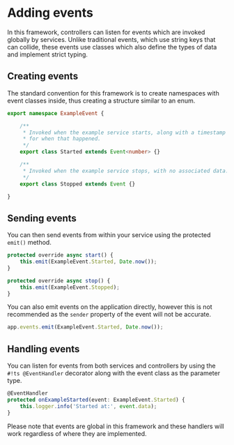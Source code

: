 # Adding events

In this framework, controllers can listen for events which are invoked globally by services. Unlike traditional events,
which use string keys that can collide, these events use classes which also define the types of data and implement
strict typing.

## Creating events

The standard convention for this framework is to create namespaces with event classes inside, thus creating a structure
similar to an enum.

```ts
export namespace ExampleEvent {

	/**
	 * Invoked when the example service starts, along with a timestamp
	 * for when that happened.
	 */
	export class Started extends Event<number> {}

	/**
	 * Invoked when the example service stops, with no associated data.
	 */
	export class Stopped extends Event {}

}
```

## Sending events

You can then send events from within your service using the protected `emit()` method.

```ts
protected override async start() {
	this.emit(ExampleEvent.Started, Date.now());
}

protected override async stop() {
	this.emit(ExampleEvent.Stopped);
}
```

You can also emit events on the application directly, however this is not recommended as the `sender` property of the
event will not be accurate.

```ts
app.events.emit(ExampleEvent.Started, Date.now());
```

## Handling events

You can listen for events from both services and controllers by using the `#!ts @EventHandler` decorator along with the
event class as the parameter type.

```ts
@EventHandler
protected onExampleStarted(event: ExampleEvent.Started) {
	this.logger.info('Started at:', event.data);
}
```

Please note that events are global in this framework and these handlers will work regardless of where they are
implemented.
